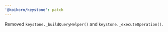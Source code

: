 ```yaml
---
'@koikorn/keystone': patch
---
```


Removed `keystone._buildQueryHelper()` and `keystone._executeOperation()`.
